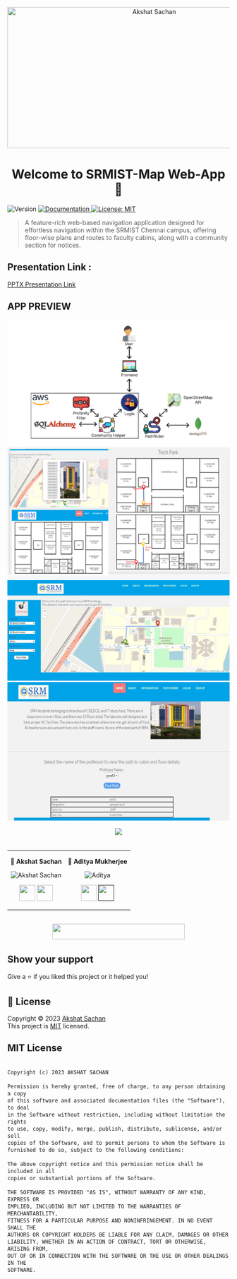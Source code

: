 
 <p align="center">
<a href='https://www.linkpicture.com/view.php?img=LPic6399cd8f9d1fd1612556535'>
<img src='https://www.linkpicture.com/q/akshat_bg_1.jpg' type='image'  style=" align: center ; width: 650px;  height: 320px"  title="Akshat Sachan" >
</a>
  
</p>


<h1 align="center">Welcome to SRMIST-Map Web-App 👋</h1>
<p>
  <img alt="Version" src="https://img.shields.io/badge/version-0.1.0-blue.svg?cacheSeconds=2592000" />
  <a href="to be added" target="_blank">
    <img alt="Documentation" src="https://img.shields.io/badge/documentation-yes-brightgreen.svg" />
  </a>
  <a href="nonee" target="_blank">
    <img alt="License: MIT " src="https://img.shields.io/badge/License-MIT-yellow.svg" />
  </a>
  </p>

  > A feature-rich web-based navigation application designed for effortless navigation within the SRMIST Chennai
campus, offering floor-wise plans and routes to faculty cabins, along with a community section for notices.


## Presentation Link : 
[PPTX Presentation Link](https://github.com/cryptocoderas)


  ## APP PREVIEW

<p align="center">
  <img src="./instance/1.png"  alt="accessibility text">
  <img src="./instance/2.png"  alt="accessibility text">
  <img src="./instance/3.png"  alt="accessibility text">
  <img src="./instance/4.png"  alt="accessibility text">
 
</p>



 <div align="center"> 
  <img src="https://img.shields.io/badge/Contributors-seashell?logo=Microsoft%20Teams&style=for-the-badge" /> 
</div>
  <br>

    
<div align="center"> 
  <table>
<tr align="center">

<td>

👤 **Akshat Sachan**

<p align="center">
<img src = "https://avatars.githubusercontent.com/cryptocoderas"  height="120" alt="Akshat Sachan">
</p>
<p align="center">
<a href = "https://github.com/cryptocoderas">
<img src = "http://www.iconninja.com/files/241/825/211/round-collaboration-social-github-code-circle-network-icon.svg" 
width="36" height = "36"/></a>
<a href = "https://www.linkedin.com/in/akshat-sachan-58b2921ab/">
<img src = "http://www.iconninja.com/files/863/607/751/network-linkedin-social-connection-circular-circle-media-icon.svg" width="36" height="36"/>
</a>
</p>
</td>

<td>

👤 **Aditya Mukherjee**

<p align="center">
<img src = "https://avatars.githubusercontent.com/adityamukherjee42"  height="120" alt="Aditya">
</p>
<p align="center">
<a href = "https://github.com/adityamukherjee42">
<img src = "http://www.iconninja.com/files/241/825/211/round-collaboration-social-github-code-circle-network-icon.svg" 
width="36" height = "36"/></a>
<a href = "">
<img src = "http://www.iconninja.com/files/863/607/751/network-linkedin-social-connection-circular-circle-media-icon.svg" width="36" height="36"/>
</a>
</p>
</td>

</table>
</tr>
</div>
  <br>
  
  
<div align="center">
  <img src="https://img.shields.io/badge/Please%20'star',%20if%20you%20like%20it-blue?logo=Starship&style=for-the-badge" width="300" height="35"/>
 </div>
 
## Show your support

Give a ⭐️ if you liked this project or it helped you!

## 📝 License

Copyright © 2023 [Akshat Sachan](https://github.com/CryptocoderAS)<br />
This project is [MIT](none) licensed.

## MIT License 

```

Copyright (c) 2023 AKSHAT SACHAN

Permission is hereby granted, free of charge, to any person obtaining a copy
of this software and associated documentation files (the "Software"), to deal
in the Software without restriction, including without limitation the rights
to use, copy, modify, merge, publish, distribute, sublicense, and/or sell
copies of the Software, and to permit persons to whom the Software is
furnished to do so, subject to the following conditions:

The above copyright notice and this permission notice shall be included in all
copies or substantial portions of the Software.

THE SOFTWARE IS PROVIDED "AS IS", WITHOUT WARRANTY OF ANY KIND, EXPRESS OR
IMPLIED, INCLUDING BUT NOT LIMITED TO THE WARRANTIES OF MERCHANTABILITY,
FITNESS FOR A PARTICULAR PURPOSE AND NONINFRINGEMENT. IN NO EVENT SHALL THE
AUTHORS OR COPYRIGHT HOLDERS BE LIABLE FOR ANY CLAIM, DAMAGES OR OTHER
LIABILITY, WHETHER IN AN ACTION OF CONTRACT, TORT OR OTHERWISE, ARISING FROM,
OUT OF OR IN CONNECTION WITH THE SOFTWARE OR THE USE OR OTHER DEALINGS IN THE
SOFTWARE.
```

